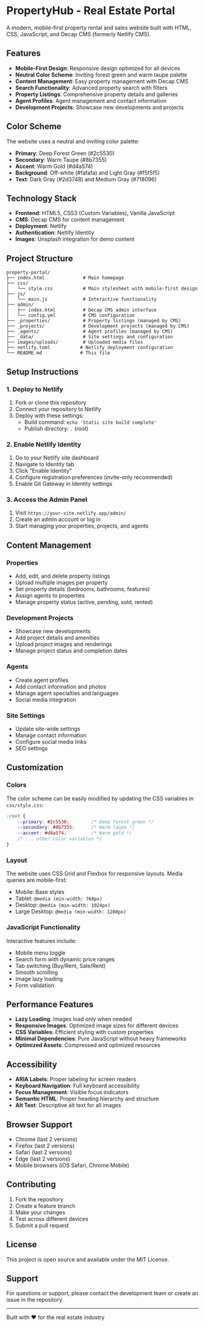 # PropertyHub - Real Estate Portal

A modern, mobile-first property rental and sales website built with HTML, CSS, JavaScript, and Decap CMS (formerly Netlify CMS).

## Features

- **Mobile-First Design**: Responsive design optimized for all devices
- **Neutral Color Scheme**: Inviting forest green and warm taupe palette
- **Content Management**: Easy property management with Decap CMS
- **Search Functionality**: Advanced property search with filters
- **Property Listings**: Comprehensive property details and galleries
- **Agent Profiles**: Agent management and contact information
- **Development Projects**: Showcase new developments and projects

## Color Scheme

The website uses a neutral and inviting color palette:

- **Primary**: Deep Forest Green (#2c5530)
- **Secondary**: Warm Taupe (#8b7355)
- **Accent**: Warm Gold (#d4a574)
- **Background**: Off-white (#fafafa) and Light Gray (#f5f5f5)
- **Text**: Dark Gray (#2d3748) and Medium Gray (#718096)

## Technology Stack

- **Frontend**: HTML5, CSS3 (Custom Variables), Vanilla JavaScript
- **CMS**: Decap CMS for content management
- **Deployment**: Netlify
- **Authentication**: Netlify Identity
- **Images**: Unsplash integration for demo content

## Project Structure

```
property-portal/
├── index.html              # Main homepage
├── css/
│   └── style.css           # Main stylesheet with mobile-first design
├── js/
│   └── main.js             # Interactive functionality
├── admin/
│   ├── index.html          # Decap CMS admin interface
│   └── config.yml          # CMS configuration
├── _properties/            # Property listings (managed by CMS)
├── _projects/              # Development projects (managed by CMS)
├── _agents/                # Agent profiles (managed by CMS)
├── _data/                  # Site settings and configuration
├── images/uploads/         # Uploaded media files
├── netlify.toml           # Netlify deployment configuration
└── README.md              # This file
```

## Setup Instructions

### 1. Deploy to Netlify

1. Fork or clone this repository
2. Connect your repository to Netlify
3. Deploy with these settings:
   - Build command: `echo 'Static site build complete'`
   - Publish directory: `.` (root)

### 2. Enable Netlify Identity

1. Go to your Netlify site dashboard
2. Navigate to Identity tab
3. Click "Enable Identity"
4. Configure registration preferences (invite-only recommended)
5. Enable Git Gateway in Identity settings

### 3. Access the Admin Panel

1. Visit `https://your-site.netlify.app/admin/`
2. Create an admin account or log in
3. Start managing your properties, projects, and agents

## Content Management

### Properties
- Add, edit, and delete property listings
- Upload multiple images per property
- Set property details (bedrooms, bathrooms, features)
- Assign agents to properties
- Manage property status (active, pending, sold, rented)

### Development Projects
- Showcase new developments
- Add project details and amenities
- Upload project images and renderings
- Manage project status and completion dates

### Agents
- Create agent profiles
- Add contact information and photos
- Manage agent specialties and languages
- Social media integration

### Site Settings
- Update site-wide settings
- Manage contact information
- Configure social media links
- SEO settings

## Customization

### Colors
The color scheme can be easily modified by updating the CSS variables in `css/style.css`:

```css
:root {
    --primary: #2c5530;        /* Deep forest green */
    --secondary: #8b7355;      /* Warm taupe */
    --accent: #d4a574;         /* Warm gold */
    /* ... other color variables */
}
```

### Layout
The website uses CSS Grid and Flexbox for responsive layouts. Media queries are mobile-first:

- Mobile: Base styles
- Tablet: `@media (min-width: 768px)`
- Desktop: `@media (min-width: 1024px)`
- Large Desktop: `@media (min-width: 1200px)`

### JavaScript Functionality
Interactive features include:
- Mobile menu toggle
- Search form with dynamic price ranges
- Tab switching (Buy/Rent, Sale/Rent)
- Smooth scrolling
- Image lazy loading
- Form validation

## Performance Features

- **Lazy Loading**: Images load only when needed
- **Responsive Images**: Optimized image sizes for different devices
- **CSS Variables**: Efficient styling with custom properties
- **Minimal Dependencies**: Pure JavaScript without heavy frameworks
- **Optimized Assets**: Compressed and optimized resources

## Accessibility

- **ARIA Labels**: Proper labeling for screen readers
- **Keyboard Navigation**: Full keyboard accessibility
- **Focus Management**: Visible focus indicators
- **Semantic HTML**: Proper heading hierarchy and structure
- **Alt Text**: Descriptive alt text for all images

## Browser Support

- Chrome (last 2 versions)
- Firefox (last 2 versions)
- Safari (last 2 versions)
- Edge (last 2 versions)
- Mobile browsers (iOS Safari, Chrome Mobile)

## Contributing

1. Fork the repository
2. Create a feature branch
3. Make your changes
4. Test across different devices
5. Submit a pull request

## License

This project is open source and available under the MIT License.

## Support

For questions or support, please contact the development team or create an issue in the repository.

---

Built with ❤️ for the real estate industry
